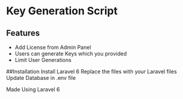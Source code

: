 # Key Generation Script

## Features 
- Add License from Admin Panel
- Users can generate Keys which you provided
- Limit User Generations 

##Installation
Install Laravel 6
Replace the files with your Laravel files
Update Database in .env file 


Made Using Laravel 6
